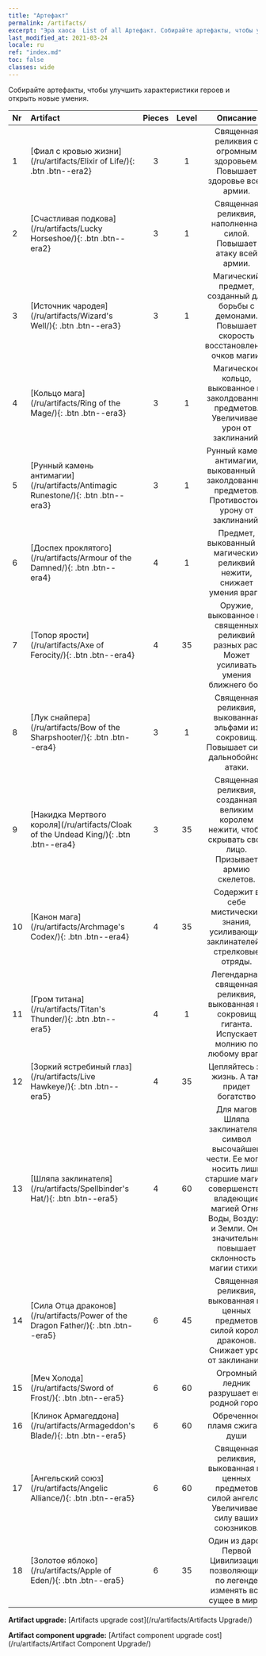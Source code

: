 ```yaml
---
title: "Артефакт"
permalink: /artifacts/
excerpt: "Эра хаоса  List of all Артефакт. Собирайте артефакты, чтобы улучшить характеристики героев и открыть новые умения."
last_modified_at: 2021-03-24
locale: ru
ref: "index.md"
toc: false
classes: wide
---
```


  Собирайте артефакты, чтобы улучшить характеристики героев и открыть новые умения.

  |  Nr  |    Artifact    | Pieces |  Level | Описание   |
  |:-----|:---------------|:------:|:------:|:--------------:|
  | 1   | [Фиал с кровью жизни](/ru/artifacts/Elixir of Life/){: .btn .btn--era2} | 3 | 1 | Священная реликвия с огромным здоровьем. Повышает здоровье всей армии. |
  | 2   | [Счастливая подкова](/ru/artifacts/Lucky Horseshoe/){: .btn .btn--era2} | 3 | 1 | Священная реликвия, наполненная силой. Повышает атаку всей армии. |
  | 3   | [Источник чародея](/ru/artifacts/Wizard's Well/){: .btn .btn--era3} | 3 | 1 | Магический предмет, созданный для борьбы с демонами. Повышает скорость восстановления очков магии. |
  | 4   | [Кольцо мага](/ru/artifacts/Ring of the Mage/){: .btn .btn--era3} | 3 | 1 | Магическое кольцо, выкованное из заколдованных предметов. Увеличивает урон от заклинаний. |
  | 5   | [Рунный камень антимагии](/ru/artifacts/Antimagic Runestone/){: .btn .btn--era3} | 3 | 1 | Рунный камень антимагии, выкованный из заколдованных предметов. Противостоит урону от заклинаний. |
  | 6   | [Доспех проклятого](/ru/artifacts/Armour of the Damned/){: .btn .btn--era4} | 4 | 1 | Предмет, выкованный из магических реликвий нежити, снижает умения врага. |
  | 7   | [Топор ярости](/ru/artifacts/Axe of Ferocity/){: .btn .btn--era4} | 4 | 35 | Оружие, выкованное из священных реликвий разных рас. Может усиливать умения ближнего боя. |
  | 8   | [Лук снайпера](/ru/artifacts/Bow of the Sharpshooter/){: .btn .btn--era4} | 3 | 1 | Священная реликвия, выкованная эльфами из сокровищ. Повышает силу дальнобойной атаки. |
  | 9   | [Накидка Мертвого короля](/ru/artifacts/Cloak of the Undead King/){: .btn .btn--era4} | 3 | 35 | Священная реликвия, созданная великим королем нежити, чтобы скрывать свое лицо. Призывает армию скелетов. |
  | 10   | [Канон мага](/ru/artifacts/Archmage's Codex/){: .btn .btn--era4} | 4 | 35 | Содержит в себе мистические знания, усиливающие заклинателей и стрелковые отряды. |
  | 11   | [Гром титана](/ru/artifacts/Titan's Thunder/){: .btn .btn--era5} | 4 | 1 | Легендарная священная реликвия, выкованная из сокровищ гиганта. Испускает молнию по любому врагу. |
  | 12   | [Зоркий ястребиный глаз](/ru/artifacts/Live Hawkeye/){: .btn .btn--era5} | 4 | 35 | Цепляйтесь за жизнь. А там придет богатство |
  | 13   | [Шляпа заклинателя](/ru/artifacts/Spellbinder's Hat/){: .btn .btn--era5} | 4 | 60 | Для магов Шляпа заклинателя - символ высочайшей чести. Ее могут носить лишь старшие маги, в совершенстве владеющие магией Огня, Воды, Воздуха и Земли. Она значительно повышает склонность к магии стихий. |
  | 14   | [Сила Отца драконов](/ru/artifacts/Power of the Dragon Father/){: .btn .btn--era5} | 6 | 45 | Священная реликвия, выкованная из ценных предметов силой короля драконов. Снижает урон от заклинаний. |
  | 15   | [Меч Холода](/ru/artifacts/Sword of Frost/){: .btn .btn--era5} | 6 | 60 | Огромный ледник разрушает его родной город |
  | 16   | [Клинок Армагеддона](/ru/artifacts/Armageddon's Blade/){: .btn .btn--era5} | 6 | 60 | Обреченное пламя сжигает души |
  | 17   | [Ангельский союз](/ru/artifacts/Angelic Alliance/){: .btn .btn--era5} | 6 | 60 | Священная реликвия, выкованная из ценных предметов силой ангелов. Увеличивает силу ваших союзников. |
  | 18   | [Золотое яблоко](/ru/artifacts/Apple of Eden/){: .btn .btn--era5} | 6 | 35 | Один из даров Первой Цивилизации, позволяющий по легенде изменять все сущее в мире. |


  **Artifact upgrade:** [Artifacts upgrade cost](/ru/artifacts/Artifacts Upgrade/)

 **Artifact component upgrade:** [Artifact component upgrade cost](/ru/artifacts/Artifact Component Upgrade/)

